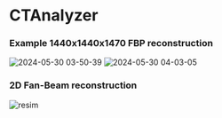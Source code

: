 # CTAnalyzer

### Example 1440x1440x1470 FBP reconstruction
![2024-05-30 03-50-39](https://github.com/furkanunsal42/CTAnalyzer/assets/89701935/f14c8f26-99ff-40c4-8648-85b8f44737b4)
![2024-05-30 04-03-05](https://github.com/furkanunsal42/CTAnalyzer/assets/89701935/aaa3182f-dc29-4ffb-b9c7-0995e981895d)

### 2D Fan-Beam reconstruction
![resim](https://github.com/furkanunsal42/CTAnalyzer/assets/89701935/c6718664-d94b-4060-b9c5-b2adf2bc3cae)
